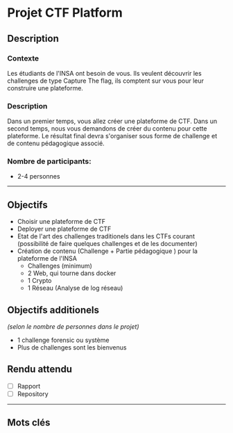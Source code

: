 # Projet CTF Platform


## Description
### Contexte
Les étudiants de l'INSA ont besoin de vous. 
Ils veulent découvrir les challenges de type Capture The flag, ils comptent sur vous pour leur construire une plateforme.

### Description
Dans un premier temps, vous allez créer une plateforme de CTF. 
Dans un second temps, nous vous demandons de créer du contenu pour cette plateforme. 
Le résultat final devra s'organiser sous forme de challenge et de contenu pédagogique associé.

### Nombre de participants:
* 2-4 personnes


---
## Objectifs
- Choisir une plateforme de CTF
- Deployer une plateforme de CTF 
- Etat de l'art des challenges traditionels dans les CTFs courant (possibilité de faire quelques challenges et de les documenter)
- Création de contenu (Challenge + Partie pédagogique ) pour la plateforme de l'INSA
  -  Challenges (minimum)
    - 2 Web, qui tourne dans docker
    - 1 Crypto
    - 1 Réseau (Analyse de log réseau)

## Objectifs additionels 
_(selon le nombre de personnes dans le projet)_
- 1 challenge forensic ou système
- Plus de challenges sont les bienvenus

## Rendu attendu
- [ ] Rapport 
- [ ] Repository

---
## Mots clés

